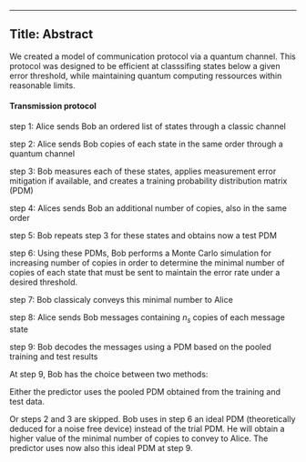 --------
Title: Abstract
--------

We created a model of communication protocol via a quantum channel. This protocol was designed to be efficient at classsifing states below a given error threshold, while maintaining quantum computing ressources within reasonable limits.

#### Transmission protocol



step 1: Alice sends Bob an ordered list of states through a classic channel

step 2: Alice sends Bob copies of each state in the same order through a quantum channel

step 3: Bob measures each of these states, applies measurement error mitigation if available, and creates a training probability distribution matrix (PDM)

step 4: Alices sends Bob an additional number of copies, also in the same order

step 5: Bob repeats step 3 for these states and obtains now a test PDM 

step 6: Using these PDMs, Bob performs a Monte Carlo simulation for increasing number of copies in order to determine  the minimal number of copies of each state that must be sent to maintain the error rate under a desired threshold. 

step 7: Bob classicaly conveys this minimal number to Alice

step 8: Alice sends Bob messages containing $n_s$ copies of each message state

step 9: Bob decodes the messages using a PDM based on the pooled training and test results


At step 9, Bob has the choice between two methods:

Either the predictor uses the pooled PDM obtained from the training and test data. 

Or steps 2 and 3 are skipped. Bob uses in step 6 an ideal PDM (theoretically deduced for a noise free device) instead of the trial PDM. He will obtain a higher value of the minimal number of copies to convey to Alice. The predictor uses now also this ideal PDM at step 9.


